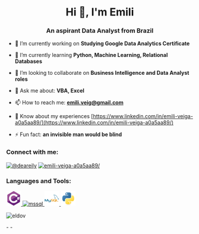 <h1 align="center">Hi 👋, I'm Emili</h1>
<h3 align="center">An aspirant Data Analyst from Brazil</h3>

- 🔭 I’m currently working on **Studying Google Data Analytics Certificate**

- 🌱 I’m currently learning **Python, Machine Learning, Relational Databases**

- 👯 I’m looking to collaborate on **Business Intelligence and Data Analyst roles**

- 💬 Ask me about: **VBA, Excel**

- 📫 How to reach me: **emili.veig@gmail.com**

- 📄 Know about my experiences [https://www.linkedin.com/in/emili-veiga-a0a5aa89/](https://www.linkedin.com/in/emili-veiga-a0a5aa89/)

- ⚡ Fun fact: **an invisible man would be blind**

<h3 align="left">Connect with me:</h3>
<p align="left">
<a href="https://twitter.com/@deareily" target="blank"><img align="center" src="https://raw.githubusercontent.com/rahuldkjain/github-profile-readme-generator/master/src/images/icons/Social/twitter.svg" alt="@deareily" height="30" width="40" /></a>
<a href="https://linkedin.com/in/emili-veiga-a0a5aa89/" target="blank"><img align="center" src="https://raw.githubusercontent.com/rahuldkjain/github-profile-readme-generator/master/src/images/icons/Social/linked-in-alt.svg" alt="emili-veiga-a0a5aa89/" height="30" width="40" /></a>
</p>

<h3 align="left">Languages and Tools:</h3>
<p align="left"> <a href="https://www.w3schools.com/cs/" target="_blank" rel="noreferrer"> <img src="https://raw.githubusercontent.com/devicons/devicon/master/icons/csharp/csharp-original.svg" alt="csharp" width="40" height="40"/> </a> <a href="https://www.microsoft.com/en-us/sql-server" target="_blank" rel="noreferrer"> <img src="https://www.svgrepo.com/show/303229/microsoft-sql-server-logo.svg" alt="mssql" width="40" height="40"/> </a> <a href="https://www.mysql.com/" target="_blank" rel="noreferrer"> <img src="https://raw.githubusercontent.com/devicons/devicon/master/icons/mysql/mysql-original-wordmark.svg" alt="mysql" width="40" height="40"/> </a> <a href="https://www.python.org" target="_blank" rel="noreferrer"> <img src="https://raw.githubusercontent.com/devicons/devicon/master/icons/python/python-original.svg" alt="python" width="40" height="40"/> </a> </p>

<p><img align="center" src="https://github-readme-stats.vercel.app/api/top-langs?username=eldov&show_icons=true&locale=en&layout=compact" alt="eldov" /></p>
- 
- <!---
- 👋 Hi, I’m Emili but you can call me @Eldov as well
- 👀 I’m interested in Data Science and AI
- 🌱 I’m currently learning Python and Relational Databases
- 💞️ I’m looking to collaborate on Business Analysis and Data Projects
- 📫 How to reach me: My e-mail is emili.veig@gmail.com

Eldov/Eldov is a ✨ special ✨ repository because its `README.md` (this file) appears on your GitHub profile.
You can click the Preview link to take a look at your changes.
--->
